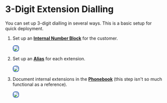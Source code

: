 # 3-Digit Extension Dialling

You can set up 3-digit dialling in several ways. This is a basic setup for quick deployment.

1. Set up an [**Internal Number Block**](/customer/main/#internal-number-block) for the customer.

    <img src= "/guides/img/3digit-1.png" style="border: 2px solid #4472C4; border-radius: 8px;">

2. Set up an [**Alias**](/customer/alias/) for each extension.

    <img src= "/guides/img/3digit-2.png" style="border: 2px solid #4472C4; border-radius: 8px;">

3. Document internal extensions in the [**Phonebook**](/class5/phonebook/) (this step isn't so much functional as a reference).

    <img src= "/class5/img/pb2.jpg" style="border: 2px solid #4472C4; border-radius: 8px;"> 
